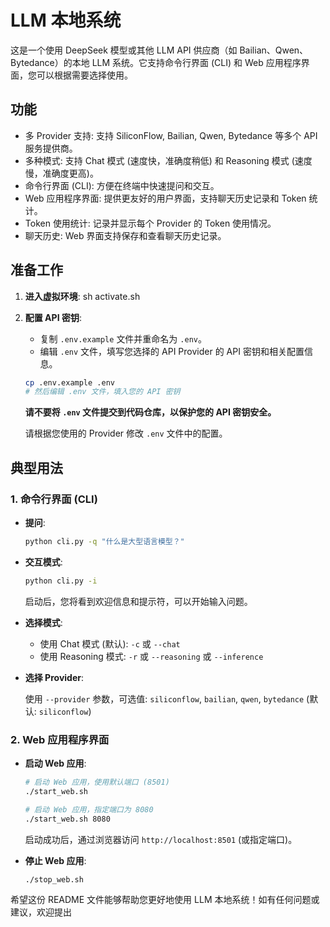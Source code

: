 # LLM 本地系统

这是一个使用 DeepSeek 模型或其他 LLM API 供应商（如 Bailian、Qwen、Bytedance）的本地 LLM 系统。它支持命令行界面 (CLI) 和 Web 应用程序界面，您可以根据需要选择使用。

## 功能

* 多 Provider 支持: 支持 SiliconFlow, Bailian, Qwen, Bytedance 等多个 API 服务提供商。
* 多种模式: 支持 Chat 模式 (速度快，准确度稍低) 和 Reasoning 模式 (速度慢，准确度更高)。
* 命令行界面 (CLI): 方便在终端中快速提问和交互。
* Web 应用程序界面: 提供更友好的用户界面，支持聊天历史记录和 Token 统计。
* Token 使用统计: 记录并显示每个 Provider 的 Token 使用情况。
* 聊天历史: Web 界面支持保存和查看聊天历史记录。

## 准备工作

1. **进入虚拟环境**:
   sh activate.sh

2. **配置 API 密钥**:

   * 复制 `.env.example` 文件并重命名为 `.env`。
   * 编辑 `.env` 文件，填写您选择的 API Provider 的 API 密钥和相关配置信息。

   ```bash
   cp .env.example .env
   # 然后编辑 .env 文件，填入您的 API 密钥
   ```

   **请不要将 `.env` 文件提交到代码仓库，以保护您的 API 密钥安全。**

   请根据您使用的 Provider 修改 `.env` 文件中的配置。

## 典型用法

### 1. 命令行界面 (CLI)

* **提问**:

   ```bash
   python cli.py -q "什么是大型语言模型？"
   ```

* **交互模式**:

   ```bash
   python cli.py -i
   ```

   启动后，您将看到欢迎信息和提示符，可以开始输入问题。

* **选择模式**:
   * 使用 Chat 模式 (默认): `-c` 或 `--chat`
   * 使用 Reasoning 模式: `-r` 或 `--reasoning` 或 `--inference`

* **选择 Provider**:

   使用 `--provider` 参数，可选值: `siliconflow`, `bailian`, `qwen`, `bytedance` (默认: `siliconflow`)

### 2. Web 应用程序界面

* **启动 Web 应用**:

   ```bash
   # 启动 Web 应用，使用默认端口 (8501)
   ./start_web.sh

   # 启动 Web 应用，指定端口为 8080
   ./start_web.sh 8080
   ```

   启动成功后，通过浏览器访问 `http://localhost:8501` (或指定端口)。

* **停止 Web 应用**:

   ```bash
   ./stop_web.sh
   ```

希望这份 README 文件能够帮助您更好地使用 LLM 本地系统！如有任何问题或建议，欢迎提出
